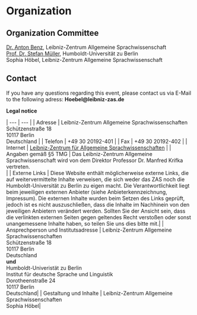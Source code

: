 # Organization

## Organization Committee
[Dr. Anton Benz](https://www.leibniz-zas.de/de/personen/details/benz-anton/anton-benz), Leibniz-Zentrum Allgemeine Sprachwissenschaft<br>
[Prof. Dr. Stefan Müller](https://www.linguistik.hu-berlin.de/de/institut/mitarbeiter/mitarbeiter-a-z/1689350), Humboldt-Universität zu Berlin<br>
Sophia Höbel, Leibniz-Zentrum Allgemeine Sprachwissenschaft<br>

## Contact 
If you have any questions regarding this event, please contact us via E-Mail to the following adress: __Hoebel@leibniz-zas.de__

**Legal notice**

| --- | --- |
| Adresse | Leibniz-Zentrum Allgemeine Sprachwissenschaften <br> Schützenstraße 18 <br> 10117 Berlin <br> Deutschland |
| Telefon | +49 30 20192-401 |
| Fax | +49 30 20192-402 |
| Internet | [Leibniz-Zentrum für Allgemeine Sprachwissenschaften](https://www.leibniz-zas.de/de/das-zas/institut) |
| Angaben gemäß §5 TMG | Das Leibniz-Zentrum Allgemeine Sprachwissenschaft wird von dem Direktor Professor Dr. Manfred Krifka vertreten. <br> |
| Externe Links | Diese Website enthält möglicherweise externe Links, die auf weitervermittelte Inhalte verweisen, die sich weder das ZAS noch die Humboldt-Universität zu Berlin zu eigen macht. Die Verantwortlichkeit liegt beim jeweiligen externen Anbieter (siehe Anbieterkennzeichnung, Impressum). Die externen Inhalte wurden beim Setzen des Links geprüft, jedoch ist es nicht auszuschließen, dass die Inhalte im Nachhinein von den jeweiligen Anbietern verändert werden. Sollten Sie der Ansicht sein, dass die verlinkten externen Seiten gegen geltendes Recht verstoßen oder sonst unangemessene Inhalte haben, so teilen Sie uns dies bitte mit.|
| Ansprechperson und Institutsadresse | Leibniz-Zentrum Allgemeine Sprachwissenschaften <br> Schützenstraße 18 <br> 10117 Berlin <br> Deutschland <br> **und** <br> Humboldt-Univeristät zu Berlin <br> Institut für deutsche Sprache und Linguistik <br> Dorotheenstraße 24 <br> 10117 Berlin <br> Deutschland|
| Gestaltung und Inhalte | Leibniz-Zentrum Allgemeine Sprachwissenschaften <br> Sophia Höbel|
